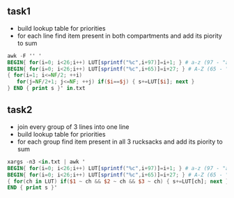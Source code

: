 ## task1
- build lookup table for priorities
- for each line find item present in both compartments and add its piority to sum

```awk
awk -F '' '
BEGIN{ for(i=0; i<26;i++) LUT[sprintf("%c",i+97)]=i+1; } # a-z (97 - "a" ascii code)
BEGIN{ for(i=0; i<26;i++) LUT[sprintf("%c",i+65)]=i+27; } # A-Z (65 - "A" ascii code)
{ for(i=1; i<=NF/2; ++i)
   for(j=NF/2+1; j<=NF; ++j) if($i==$j) { s+=LUT[$i]; next }
} END { print s }' in.txt
```

## task2
- join every group of 3 lines into one line
- build lookup table for priorities
- for each group find item present in all 3 rucksacks and add its piority to sum
```awk
xargs -n3 <in.txt | awk '
BEGIN{ for(i=0; i<26;i++) LUT[sprintf("%c",i+97)]=i+1; } # a-z (97 - "a" ascii code)
BEGIN{ for(i=0; i<26;i++) LUT[sprintf("%c",i+65)]=i+27; } # A-Z (65 - "A" ascii code)
{ for(ch in LUT) if($1 ~ ch && $2 ~ ch && $3 ~ ch) { s+=LUT[ch]; next } }
END { print s }'
```
